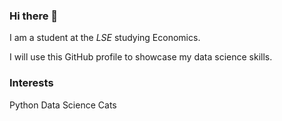 ### Hi there 👋

I am a student at the _LSE_ studying Economics.

I will use this GitHub profile to showcase my data science skills.


### Interests
Python 
Data Science 
Cats


